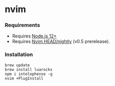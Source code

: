 # nvim

### Requirements
- Requires [Node.js 12+](https://nodejs.org)
- Requires [Nvim HEAD/nightly](https://github.com/neovim/neovim/wiki/Installing-Neovim) (v0.5 prerelease).


### Installation
```
brew update
brew install luarocks
npm i intelephense -g
nvim +PlugInstall
```
